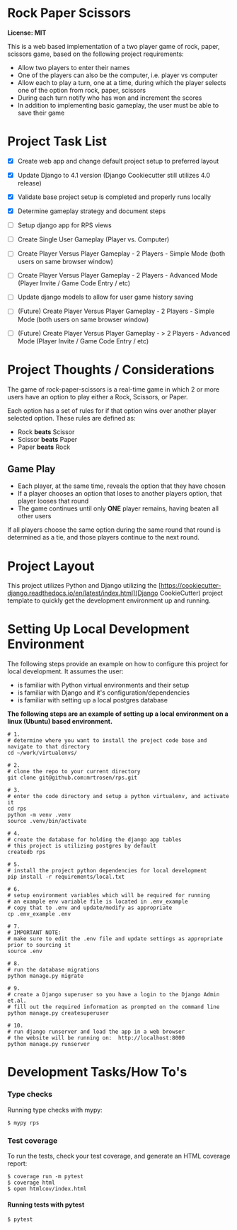 # Rock Paper Scissors
**License: MIT**

This is a web based implementation of a two player game of rock, paper, scissors game, based on the following project requirements:
 - Allow two players to enter their names
 - One of the players can also be the computer, i.e. player vs computer
 - Allow each to play a turn, one at a time, during which the player selects one of the option from rock, paper, scissors 
 - During each turn notify who has won and increment the scores 
 - In addition to implementing basic gameplay, the user must be able to save their game


# Project Task List
- [x] Create web app and change default project setup to preferred layout
- [x] Update Django to 4.1 version (Django Cookiecutter still utilizes 4.0 release)
- [x] Validate base project setup is completed and properly runs locally
- [x] Determine gameplay strategy and document steps
- [ ] Setup django app for RPS views
- [ ] Create Single User Gameplay (Player vs. Computer)
- [ ] Create Player Versus Player Gameplay - 2 Players - Simple Mode (both users on same browser window)
- [ ] Create Player Versus Player Gameplay - 2 Players - Advanced Mode (Player Invite / Game Code Entry / etc)
- [ ] Update django models to allow for user game history saving 
- [ ] (Future) Create Player Versus Player Gameplay - 2 Players - Simple Mode (both users on same browser window)
- [ ] (Future) Create Player Versus Player Gameplay - > 2 Players - Advanced Mode (Player Invite / Game Code Entry / etc)


# Project Thoughts / Considerations
The game of rock-paper-scissors is a real-time game in which 2 or more users have an option to play either a Rock, Scissors, or Paper.  

Each option has a set of rules for if that option wins over another player selected option.  These rules are defined as:
 - Rock **beats** Scissor
 - Scissor **beats** Paper
 - Paper **beats** Rock

## Game Play
 - Each player, at the same time, reveals the option that they have chosen
 - If a player chooses an option that loses to another players option, that player looses that round
 - The game continues until only **ONE** player remains, having beaten all other users

If all players choose the same option during the same round that round is determined as a tie, and those players continue to the next round.


# Project Layout
This project utilizes Python and Django utilizing the [https://cookiecutter-django.readthedocs.io/en/latest/index.html](Django CookieCutter)
 project template to quickly get the development environment up and running. 


# Setting Up Local Development Environment
The following steps provide an example on how to configure this project for local development.  It assumes the user: 
 - is familiar with Python virtual environments and their setup
 - is familiar with Django and it's configuration/dependencies
 - is familiar with setting up a local postgres database

**The following steps are an example of setting up a local environment on a linux (Ubuntu) based environment.**

```shell
# 1. 
# determine where you want to install the project code base and navigate to that directory
cd ~/work/virtualenvs/

# 2.
# clone the repo to your current directory
git clone git@github.com:mrtrosen/rps.git

# 3.
# enter the code directory and setup a python virtualenv, and activate it
cd rps
python -m venv .venv
source .venv/bin/activate

# 4.
# create the database for holding the django app tables
# this project is utilizing postgres by default
createdb rps

# 5.
# install the project python dependencies for local development
pip install -r requirements/local.txt

# 6.
# setup environment variables which will be required for running
# an example env variable file is located in .env_example   
# copy that to .env and update/modify as appropriate
cp .env_example .env

# 7.
# IMPORTANT NOTE:
# make sure to edit the .env file and update settings as appropriate prior to sourcing it
source .env

# 8.
# run the database migrations
python manage.py migrate

# 9.
# create a Django superuser so you have a login to the Django Admin et.al.
# fill out the required information as prompted on the command line
python manage.py createsuperuser

# 10. 
# run django runserver and load the app in a web browser
# the website will be running on:  http://localhost:8000
python manage.py runserver

```


# Development Tasks/How To's
### Type checks

Running type checks with mypy:

    $ mypy rps

### Test coverage

To run the tests, check your test coverage, and generate an HTML coverage report:

    $ coverage run -m pytest
    $ coverage html
    $ open htmlcov/index.html

#### Running tests with pytest

    $ pytest
